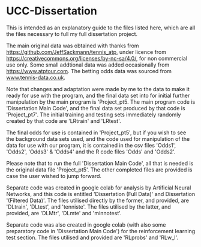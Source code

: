 # UCC-Dissertation

This is intended as an explanatory guide to the files listed here, which are all the files necessary to full my full dissertation project.

The main original data was obtained with thanks from https://github.com/JeffSackmann/tennis_atp, under licence from https://creativecommons.org/licenses/by-nc-sa/4.0/, for non commercial use only. Some small addtional data was added occasionally from https://www.atptour.com.  The betting odds data was sourced from www.tennis-data.co.uk. 

Note that changes and adaptation were made by me to the data to make it ready for use with the program, and the final data set into for initial further manipulation by the main program is 'Project_pt5.  The main program code is 'Dissertation Main Code', and the final data set produced by that code is 'Project_pt7'.  The initial training and testing sets immediately randomly created by that code are 'LRtrain' and 'LRtest'.

The final odds for use is contained in 'Project_pt5', but if you wish to see the background data sets used, and the code used for manipulation of the data for use with our program, it is contained in the csv files 'Odds1', 'Odds2', 'Odds3' & 'Odds4' and the R code files 'Odds' and 'Odds2'.

Please note that to run the full 'Dissertation Main Code', all that is needed is the original data file 'Project_pt5'. The other completed files are provided is case the user wished to jump forward.

Separate code was created in google colab for analysis by Artificial Neural Networks, and this code is entitled 'Dissertation (Full Data)' and Dissertation '(Filtered Data)'. The files utilised directly by the former, and provided, are 'DLtrain', 'DLtest', and 'tenniste'. The files utilised by the latter, and provided, are 'DLMtr', 'DLmte' and 'minnotest'.

Separate code was also created in google colab (with also some preparatory code in 'Dissertation Main Code') for the reinforcement learning test section. The files utilised and provided are 'RLprobs' and 'RLw_l'.
